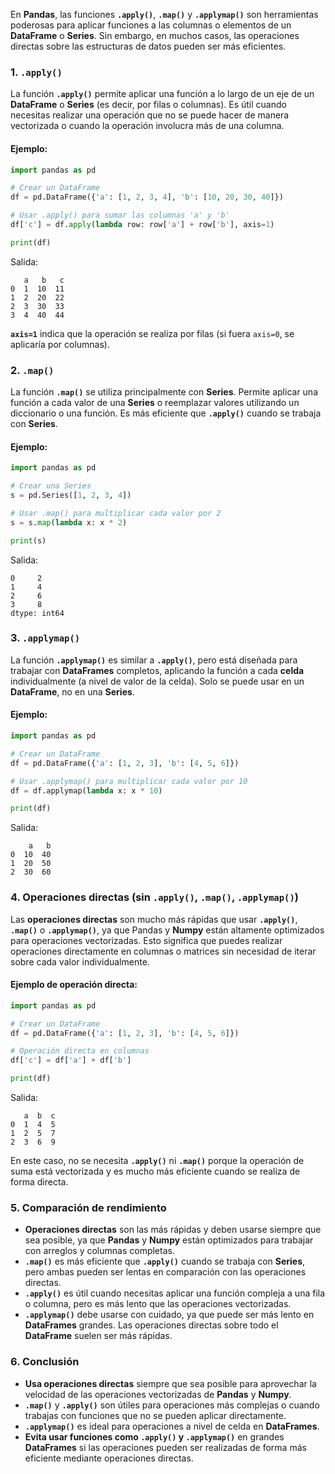 
En **Pandas**, las funciones **`.apply()`**, **`.map()`** y **`.applymap()`** son herramientas poderosas para aplicar funciones a las columnas o elementos de un **DataFrame** o **Series**. Sin embargo, en muchos casos, las operaciones directas sobre las estructuras de datos pueden ser más eficientes.

### **1. `.apply()`**

La función **`.apply()`** permite aplicar una función a lo largo de un eje de un **DataFrame** o **Series** (es decir, por filas o columnas). Es útil cuando necesitas realizar una operación que no se puede hacer de manera vectorizada o cuando la operación involucra más de una columna.

#### Ejemplo:
```python
import pandas as pd

# Crear un DataFrame
df = pd.DataFrame({'a': [1, 2, 3, 4], 'b': [10, 20, 30, 40]})

# Usar .apply() para sumar las columnas 'a' y 'b'
df['c'] = df.apply(lambda row: row['a'] + row['b'], axis=1)

print(df)
```

Salida:
```
   a   b   c
0  1  10  11
1  2  20  22
2  3  30  33
3  4  40  44
```

**`axis=1`** indica que la operación se realiza por filas (si fuera `axis=0`, se aplicaría por columnas).

### **2. `.map()`**

La función **`.map()`** se utiliza principalmente con **Series**. Permite aplicar una función a cada valor de una **Series** o reemplazar valores utilizando un diccionario o una función. Es más eficiente que **`.apply()`** cuando se trabaja con **Series**.

#### Ejemplo:
```python
import pandas as pd

# Crear una Series
s = pd.Series([1, 2, 3, 4])

# Usar .map() para multiplicar cada valor por 2
s = s.map(lambda x: x * 2)

print(s)
```

Salida:
```
0     2
1     4
2     6
3     8
dtype: int64
```

### **3. `.applymap()`**

La función **`.applymap()`** es similar a **`.apply()`**, pero está diseñada para trabajar con **DataFrames** completos, aplicando la función a cada **celda** individualmente (a nivel de valor de la celda). Solo se puede usar en un **DataFrame**, no en una **Series**.

#### Ejemplo:
```python
import pandas as pd

# Crear un DataFrame
df = pd.DataFrame({'a': [1, 2, 3], 'b': [4, 5, 6]})

# Usar .applymap() para multiplicar cada valor por 10
df = df.applymap(lambda x: x * 10)

print(df)
```

Salida:
```
    a   b
0  10  40
1  20  50
2  30  60
```

### **4. Operaciones directas (sin `.apply()`, `.map()`, `.applymap()`)**

Las **operaciones directas** son mucho más rápidas que usar **`.apply()`**, **`.map()`** o **`.applymap()`**, ya que Pandas y **Numpy** están altamente optimizados para operaciones vectorizadas. Esto significa que puedes realizar operaciones directamente en columnas o matrices sin necesidad de iterar sobre cada valor individualmente.

#### Ejemplo de operación directa:

```python
import pandas as pd

# Crear un DataFrame
df = pd.DataFrame({'a': [1, 2, 3], 'b': [4, 5, 6]})

# Operación directa en columnas
df['c'] = df['a'] + df['b']

print(df)
```

Salida:
```
   a  b  c
0  1  4  5
1  2  5  7
2  3  6  9
```

En este caso, no se necesita **`.apply()`** ni **`.map()`** porque la operación de suma está vectorizada y es mucho más eficiente cuando se realiza de forma directa.

### **5. Comparación de rendimiento**

- **Operaciones directas** son las más rápidas y deben usarse siempre que sea posible, ya que **Pandas** y **Numpy** están optimizados para trabajar con arreglos y columnas completas.
- **`.map()`** es más eficiente que **`.apply()`** cuando se trabaja con **Series**, pero ambas pueden ser lentas en comparación con las operaciones directas.
- **`.apply()`** es útil cuando necesitas aplicar una función compleja a una fila o columna, pero es más lento que las operaciones vectorizadas.
- **`.applymap()`** debe usarse con cuidado, ya que puede ser más lento en **DataFrames** grandes. Las operaciones directas sobre todo el **DataFrame** suelen ser más rápidas.

### **6. Conclusión**

- **Usa operaciones directas** siempre que sea posible para aprovechar la velocidad de las operaciones vectorizadas de **Pandas** y **Numpy**.
- **`.map()`** y **`.apply()`** son útiles para operaciones más complejas o cuando trabajas con funciones que no se pueden aplicar directamente.
- **`.applymap()`** es ideal para operaciones a nivel de celda en **DataFrames**.
- **Evita usar funciones como `.apply()` y `.applymap()`** en grandes **DataFrames** si las operaciones pueden ser realizadas de forma más eficiente mediante operaciones directas.


